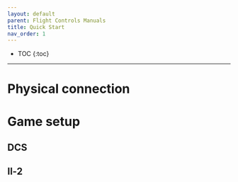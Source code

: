 ```yaml
---
layout: default
parent: Flight Controls Manuals
title: Quick Start
nav_order: 1
---
```


- TOC
{:toc}

---
# Physical connection

# Game setup
## DCS
## Il-2
